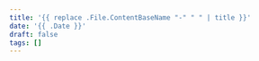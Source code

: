 ```yaml
---
title: '{{ replace .File.ContentBaseName "-" " " | title }}'
date: '{{ .Date }}'
draft: false
tags: []
---
```

